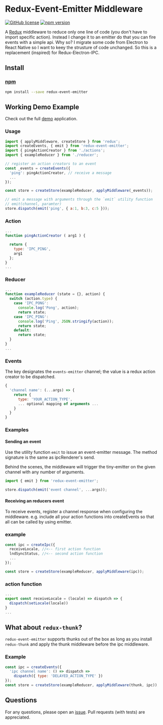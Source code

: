 # Redux-Event-Emitter Middleware
[![GitHub license](https://img.shields.io/badge/license-MIT-blue.svg)](https://raw.githubusercontent.com/mariotacke/redux-event-emitter/master/LICENSE) [![npm version](https://badge.fury.io/js/redux-event-emitter.svg)](https://badge.fury.io/js/redux-event-emitter)

A [Redux](https://github.com/reactjs/redux) middleware to reduce only one line of code (you don't have to import specific action). Instead I change it to an emitter do that you can fire events with a simple api. Why so? I migrate some code from Electron to React Native so I want to keey the strusture of code unchanged. So this is a replacement (inspired) for Redux-Electron-IPC.

## Install

### [npm](https://www.npmjs.com/package/redux-event-emitter)
```sh
npm install --save redux-event-emitter
```

## Working Demo Example
Check out the full [demo](https://github.com/HamiltonWang/redux-event-emitter/tree/master/example)
application.

### Usage
```js
import { applyMiddleware, createStore } from 'redux';
import createEvents, { emit } from 'redux-event-emitter';
import { pingActionCreator } from './actions';
import { exampleReducer } from './reducer';

// register an action creators to an event
const _events = createEvents({
  'ping': pingActionCreator, // receive a message
  ...
});

const store = createStore(exampleReducer, applyMiddleware(_events));

// emit a message with arguments through the `emit` utility function
// emit(channel, paramter)
store.dispatch(emit('ping', { a:1, b:3, c:5 }));
```

### Action
```js
...
function pingActionCreator ( arg1 ) {

  return {
    type: 'IPC_PING',
    arg1
  };
}
...
```

### Reducer
```js
...
function exampleReducer (state = {}, action) {
  switch (action.type) {
    case 'IPC_PONG':
      console.log('Pong', action);
      return state;
    case 'IPC_PING':
      console.log('Ping', JSON.stringify(action)); 
      return state;
    default:
      return state;
  }
}
...
```


### Events
The key designates the `events-emitter` channel; the value is a redux action
creator to be dispatched.

```js
{
  'channel name': (...args) => {
    return {
      type: 'YOUR_ACTION_TYPE',
      ... optional mapping of arguments ...
    }
  }
}
```

### Examples

#### Sending an event
Use the utility function `emit` to issue an event-emitter message. The
method signature is the same as ipcRenderer's send.

Behind the scenes, the  middleware will trigger the tiny-emitter on the given channel with any number of arguments.

```js
import { emit } from 'redux-event-emitter';

store.dispatch(emit('event channel', ...args));
```

#### Receiving an reducers event
To receive events, register a channel response when configuring the middleware.
e.g. include all your action functions into createEvents so that all can be called by using emitter.

### example
```js
const ipc = createIpc({
  receiveLocale, //<-- first action function
  lndSyncStatus, //<-- second action function
  ...
});

const store = createStore(exampleReducer, applyMiddleware(ipc));
```
### action function
```js
...
export const receiveLocale = (locale) => dispatch => {
  dispatch(setLocale(locale))
}
...
```

## What about `redux-thunk`?
`redux-event-emitter` supports thunks out of the box as long as you install `redux-thunk` and apply the thunk middleware before the ipc middleware.

### Example
```js
const ipc = createEvents({
  'ipc channel name': () => dispatch =>
    dispatch({ type: 'DELAYED_ACTION_TYPE' })
});
const store = createStore(exampleReducer, applyMiddleware(thunk, ipc));
```

## Questions
For any questions, please open an [issue](https://github.com/HamiltonWang/redux-event-emitter/issues).
Pull requests (with tests) are appreciated.

